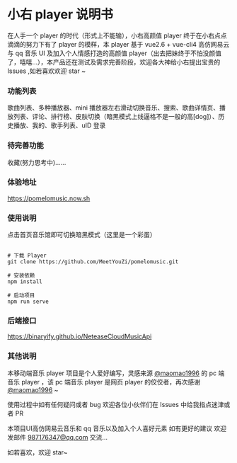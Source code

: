 # 小右 player 说明书

在人手一个 player 的时代（形式上不能输），小右高颜值 player 终于在小右点点滴滴的努力下有了 player 的模样，本 player 基于 vue2.6 + vue-cli4 高仿网易云与 qq 音乐 UI 及加入个人情感打造的高颜值 player（出去把妹终于不怕没颜值了，嘻嘻...），本产品还在测试及需求完善阶段，欢迎各大神给小右提出宝贵的 Issues ,如若喜欢欢迎 star ~ 

### 功能列表

歌曲列表、多种播放器、mini 播放器左右滑动切换音乐、搜索、歌曲详情页、播放列表、评论、排行榜、皮肤切换（暗黑模式上线逼格不是一般的高[dog]）、历史播放、我的、歌手列表、uID 登录

### 待完善功能

收藏(努力思考中)......

### 体验地址

https://pomelomusic.now.sh

### 使用说明

点击首页音乐馆即可切换暗黑模式（这里是一个彩蛋）

```

# 下载 Player
git clone https://github.com/MeetYouZi/pomelomusic.git

# 安装依赖
npm install

# 启动项目
npm run serve

```

### 后端接口

https://binaryify.github.io/NeteaseCloudMusicApi


### 其他说明

本移动端音乐 player 项目是个人爱好编写，灵感来源 [@maomao1996](https://github.com/maomao1996/Vue-mmPlayer) 的 pc 端 音乐 player ，该 pc 端音乐 player 是网页 player 的佼佼者，再次感谢 [@maomao1996](https://github.com/maomao1996/Vue-mmPlayer) ~

使用过程中如有任何疑问或者 bug 欢迎各位小伙伴们在 Issues 中给我指点迷津或者 PR 

本项目UI高仿网易云音乐和 qq 音乐以及加入个人喜好元素 如有更好的建议 欢迎发邮件 987176347@qq.com 交流...

如若喜欢，欢迎 star~ 


